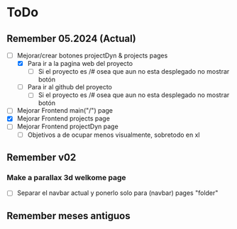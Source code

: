 # ToDo

## Remember 05.2024 (Actual)

- [ ] Mejorar/crear botones projectDyn & projects pages
    - [x] Para ir a la pagina web del proyecto
        - [ ] Si el proyecto es /# osea que aun no esta desplegado no mostrar botón
    - [ ] Para ir al github del proyecto
        - [ ] Si el proyecto es /# osea que aun no esta desplegado no mostrar botón

- [ ] Mejorar Frontend main("/") page
- [x] Mejorar Frontend projects page
- [ ] Mejorar Frontend projectDyn page
    - [ ] Objetivos a de ocupar menos visualmente, sobretodo en xl

## Remember v02

### Make a parallax 3d welkome page
- [ ] Separar el navbar actual y ponerlo solo para (navbar) pages "folder"

## Remember meses antiguos